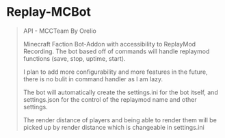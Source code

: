 # Replay-MCBot
 
> API - MCCTeam By Orelio
> 
> Minecraft Faction Bot-Addon with accessibility to ReplayMod Recording. The bot based off of commands will handle replaymod functions (save, stop, uptime, start).
>
> I plan to add more configurability and more features in the future, there is no bulit in command handler as I am lazy. 
>
> The bot will automatically create the settings.ini for the bot itself, and settings.json for the control of the replaymod name and other settings.
>
>The render distance of players and being able to render them will be picked up by render distance which is changeable in settings.ini

